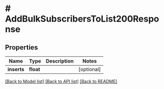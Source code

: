 # # AddBulkSubscribersToList200Response

## Properties

Name | Type | Description | Notes
------------ | ------------- | ------------- | -------------
**inserts** | **float** |  | [optional]

[[Back to Model list]](../../README.md#models) [[Back to API list]](../../README.md#endpoints) [[Back to README]](../../README.md)
